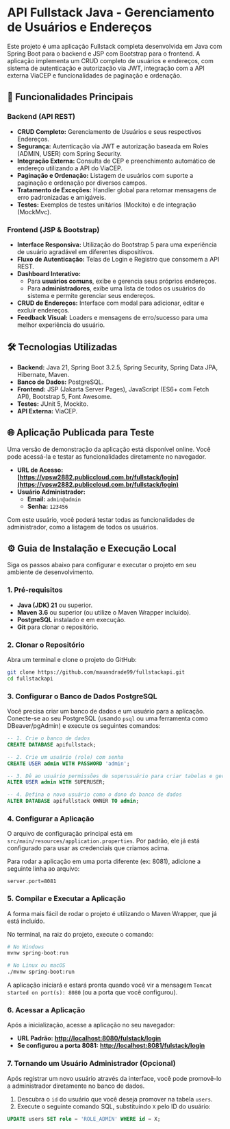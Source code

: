 
# API Fullstack Java - Gerenciamento de Usuários e Endereços

Este projeto é uma aplicação Fullstack completa desenvolvida em Java com Spring Boot para o backend e JSP com Bootstrap para o frontend. A aplicação implementa um CRUD completo de usuários e endereços, com sistema de autenticação e autorização via JWT, integração com a API externa ViaCEP e funcionalidades de paginação e ordenação.

## 🚀 Funcionalidades Principais

### Backend (API REST)
- **CRUD Completo:** Gerenciamento de Usuários e seus respectivos Endereços.
- **Segurança:** Autenticação via JWT e autorização baseada em Roles (ADMIN, USER) com Spring Security.
- **Integração Externa:** Consulta de CEP e preenchimento automático de endereço utilizando a API do ViaCEP.
- **Paginação e Ordenação:** Listagem de usuários com suporte a paginação e ordenação por diversos campos.
- **Tratamento de Exceções:** Handler global para retornar mensagens de erro padronizadas e amigáveis.
- **Testes:** Exemplos de testes unitários (Mockito) e de integração (MockMvc).

### Frontend (JSP & Bootstrap)
- **Interface Responsiva:** Utilização do Bootstrap 5 para uma experiência de usuário agradável em diferentes dispositivos.
- **Fluxo de Autenticação:** Telas de Login e Registro que consomem a API REST.
- **Dashboard Interativo:**
  - Para **usuários comuns**, exibe e gerencia seus próprios endereços.
  - Para **administradores**, exibe uma lista de todos os usuários do sistema e permite gerenciar seus endereços.
- **CRUD de Endereços:** Interface com modal para adicionar, editar e excluir endereços.
- **Feedback Visual:** Loaders e mensagens de erro/sucesso para uma melhor experiência do usuário.

## 🛠️ Tecnologias Utilizadas

- **Backend:** Java 21, Spring Boot 3.2.5, Spring Security, Spring Data JPA, Hibernate, Maven.
- **Banco de Dados:** PostgreSQL.
- **Frontend:** JSP (Jakarta Server Pages), JavaScript (ES6+ com Fetch API), Bootstrap 5, Font Awesome.
- **Testes:** JUnit 5, Mockito.
- **API Externa:** ViaCEP.

## 🌐 Aplicação Publicada para Teste

Uma versão de demonstração da aplicação está disponível online. Você pode acessá-la e testar as funcionalidades diretamente no navegador.

- **URL de Acesso:** **[https://vpsw2882.publiccloud.com.br/fullstack/login](https://vpsw2882.publiccloud.com.br/fullstack/login)**
- **Usuário Administrador:**
  - **Email:** `admin@admin`
  - **Senha:** `123456`

Com este usuário, você poderá testar todas as funcionalidades de administrador, como a listagem de todos os usuários.

## ⚙️ Guia de Instalação e Execução Local

Siga os passos abaixo para configurar e executar o projeto em seu ambiente de desenvolvimento.

### 1. Pré-requisitos

- **Java (JDK) 21** ou superior.
- **Maven 3.6** ou superior (ou utilize o Maven Wrapper incluído).
- **PostgreSQL** instalado e em execução.
- **Git** para clonar o repositório.

### 2. Clonar o Repositório

Abra um terminal e clone o projeto do GitHub:
```sh
git clone https://github.com/mauandrade99/fullstackapi.git
cd fullstackapi
```

### 3. Configurar o Banco de Dados PostgreSQL

Você precisa criar um banco de dados e um usuário para a aplicação. Conecte-se ao seu PostgreSQL (usando `psql` ou uma ferramenta como DBeaver/pgAdmin) e execute os seguintes comandos:

```sql
-- 1. Crie o banco de dados
CREATE DATABASE apifullstack;

-- 2. Crie um usuário (role) com senha
CREATE USER admin WITH PASSWORD 'admin';

-- 3. Dê ao usuário permissões de superusuário para criar tabelas e gerenciar o banco
ALTER USER admin WITH SUPERUSER;

-- 4. Defina o novo usuário como o dono do banco de dados
ALTER DATABASE apifullstack OWNER TO admin;
```

### 4. Configurar a Aplicação

O arquivo de configuração principal está em `src/main/resources/application.properties`. Por padrão, ele já está configurado para usar as credenciais que criamos acima.

Para rodar a aplicação em uma porta diferente (ex: 8081), adicione a seguinte linha ao arquivo:
```properties
server.port=8081
```

### 5. Compilar e Executar a Aplicação

A forma mais fácil de rodar o projeto é utilizando o Maven Wrapper, que já está incluído.

No terminal, na raiz do projeto, execute o comando:
```sh
# No Windows
mvnw spring-boot:run

# No Linux ou macOS
./mvnw spring-boot:run
```
A aplicação iniciará e estará pronta quando você vir a mensagem `Tomcat started on port(s): 8080` (ou a porta que você configurou).

### 6. Acessar a Aplicação

Após a inicialização, acesse a aplicação no seu navegador:

- **URL Padrão:** **[http://localhost:8080/fulstack/login](http://localhost:8080/logifulstack/login)**
- **Se configurou a porta 8081:** **[http://localhost:8081/fulstack/login](http://localhost:8081/fulstack/login)**

### 7. Tornando um Usuário Administrador (Opcional)

Após registrar um novo usuário através da interface, você pode promovê-lo a administrador diretamente no banco de dados.

1.  Descubra o `id` do usuário que você deseja promover na tabela `users`.
2.  Execute o seguinte comando SQL, substituindo `X` pelo ID do usuário:

```sql
UPDATE users SET role = 'ROLE_ADMIN' WHERE id = X;
```

